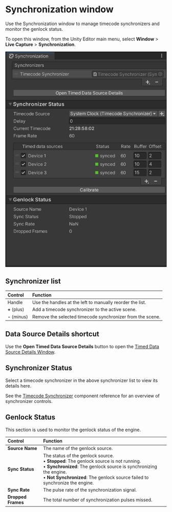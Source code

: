 # Synchronization window

Use the Synchronization window to manage timecode synchronizers and monitor the genlock status.

To open this window, from the Unity Editor main menu, select **Window** > **Live Capture** > **Synchronization**.

![Take Recorder Window](images/ref-window-synchronization.png)

## Synchronizer list

| Control       | Function                                                  |
|:--------------|:----------------------------------------------------------|
| Handle        | Use the handles at the left to manually reorder the list. |
| **+** (plus)  | Add a timecode synchronizer to the active scene.          |
| **-** (minus) | Remove the selected timecode synchronizer from the scene. |

## Data Source Details shortcut

Use the **Open Timed Data Source Details** button to open the [Timed Data Source Details Window](ref-window-data-source-details.md).

## Synchronizer Status

Select a timecode synchronizer in the above synchronizer list to view its details here. 

See the [Timecode Synchronizer](ref-component-timecode-synchronizer.md) component reference for an overview of synchronizer controls.

## Genlock Status

This section is used to monitor the genlock status of the engine.

| Control            | Function                                                                                                                                                                                                                                         |
|:-------------------|:-------------------------------------------------------------------------------------------------------------------------------------------------------------------------------------------------------------------------------------------------|
| **Source Name**    | The name of the genlock source.                                                                                                                                                                                                                  |
| **Sync Status**    | The status of the genlock source.<br/>• **Stopped**: The genlock source is not running.<br/>• **Synchronized**: The genlock source is synchronizing the engine.<br/>• **Not Synchronized**: The genlock source failed to synchronize the engine. |
| **Sync Rate**      | The pulse rate of the synchronization signal.                                                                                                                                                                                                    |
| **Dropped Frames** | The total number of synchronization pulses missed.                                                                                                                                                                                               |
